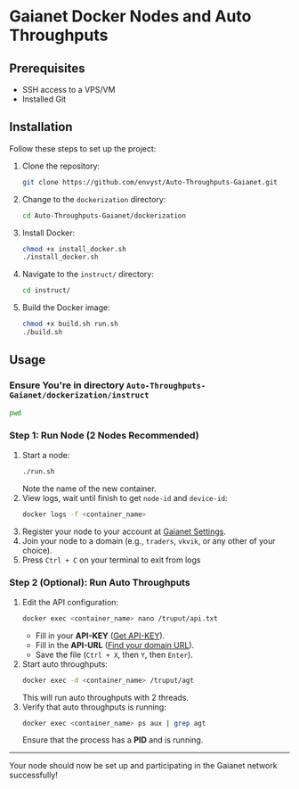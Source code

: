 # Gaianet Docker Nodes and Auto Throughputs

## Prerequisites
- SSH access to a VPS/VM
- Installed Git

## Installation

Follow these steps to set up the project:

1. Clone the repository:
   ```sh
   git clone https://github.com/envyst/Auto-Throughputs-Gaianet.git
   ```
2. Change to the `dockerization` directory:
   ```sh
   cd Auto-Throughputs-Gaianet/dockerization
   ```
3. Install Docker:
   ```sh
   chmod +x install_docker.sh
   ./install_docker.sh
   ```
4. Navigate to the `instruct/` directory:
   ```sh
   cd instruct/
   ```
5. Build the Docker image:
   ```sh
   chmod +x build.sh run.sh
   ./build.sh
   ```

## Usage 
### Ensure You're in directory `Auto-Throughputs-Gaianet/dockerization/instruct`
```sh
pwd
```

### Step 1: Run Node (2 Nodes Recommended)
1. Start a node:
   ```sh
   ./run.sh
   ```
   Note the name of the new container.
2. View logs, wait until finish to get `node-id` and `device-id`:
   ```sh
   docker logs -f <container_name>
   ```
3. Register your node to your account at [Gaianet Settings](https://www.gaianet.ai/setting/nodes).
4. Join your node to a domain (e.g., `traders`, `vkvik`, or any other of your choice).
5. Press `Ctrl + C` on your terminal to exit from logs

### Step 2 (Optional): Run Auto Throughputs
1. Edit the API configuration:
   ```sh
   docker exec <container_name> nano /truput/api.txt
   ```
   - Fill in your **API-KEY** ([Get API-KEY](https://www.gaianet.ai/setting/gaia-api-keys)).
   - Fill in the **API-URL** ([Find your domain URL](https://www.gaianet.ai/chat)).
   - Save the file (`Ctrl + X`, then `Y`, then `Enter`).
2. Start auto throughputs:
   ```sh
   docker exec -d <container_name> /truput/agt
   ```
   This will run auto throughputs with 2 threads.
3. Verify that auto throughputs is running:
   ```sh
   docker exec <container_name> ps aux | grep agt
   ```
   Ensure that the process has a **PID** and is running.

---

Your node should now be set up and participating in the Gaianet network successfully!

